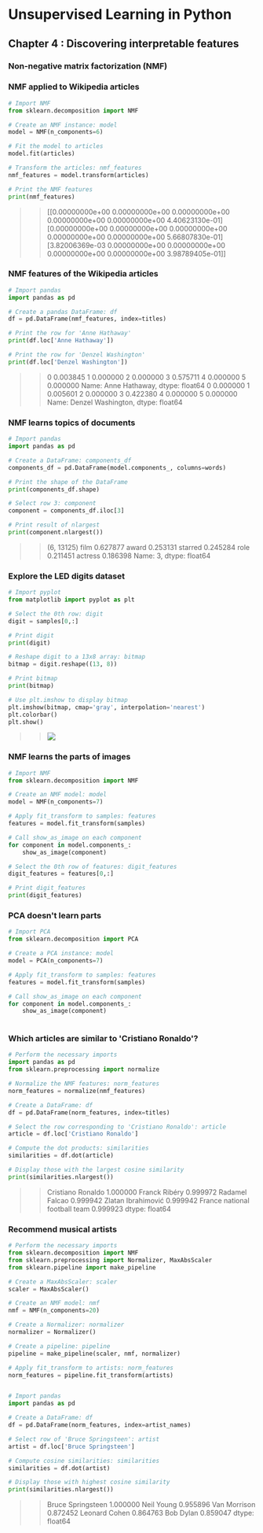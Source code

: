 # Unsupervised Learning in Python

## Chapter 4 : Discovering interpretable features

### Non-negative matrix factorization (NMF)

### NMF applied to Wikipedia articles
```python
# Import NMF
from sklearn.decomposition import NMF

# Create an NMF instance: model
model = NMF(n_components=6)

# Fit the model to articles
model.fit(articles)

# Transform the articles: nmf_features
nmf_features = model.transform(articles)

# Print the NMF features
print(nmf_features)
```
>>[[0.00000000e+00 0.00000000e+00 0.00000000e+00 0.00000000e+00
  0.00000000e+00 4.40623130e-01]
 [0.00000000e+00 0.00000000e+00 0.00000000e+00 0.00000000e+00
  0.00000000e+00 5.66807830e-01]
 [3.82006369e-03 0.00000000e+00 0.00000000e+00 0.00000000e+00
  0.00000000e+00 3.98789405e-01]]

### NMF features of the Wikipedia articles
```python
# Import pandas
import pandas as pd

# Create a pandas DataFrame: df
df = pd.DataFrame(nmf_features, index=titles)

# Print the row for 'Anne Hathaway'
print(df.loc['Anne Hathaway'])

# Print the row for 'Denzel Washington'
print(df.loc['Denzel Washington'])
```
>>0    0.003845
1    0.000000
2    0.000000
3    0.575711
4    0.000000
5    0.000000
Name: Anne Hathaway, dtype: float64
0    0.000000
1    0.005601
2    0.000000
3    0.422380
4    0.000000
5    0.000000
Name: Denzel Washington, dtype: float64

### NMF learns topics of documents
```python
# Import pandas
import pandas as pd

# Create a DataFrame: components_df
components_df = pd.DataFrame(model.components_, columns=words)

# Print the shape of the DataFrame
print(components_df.shape)

# Select row 3: component
component = components_df.iloc[3]

# Print result of nlargest
print(component.nlargest())

```
>>    (6, 13125)
    film       0.627877
    award      0.253131
    starred    0.245284
    role       0.211451
    actress    0.186398
    Name: 3, dtype: float64

### Explore the LED digits dataset
```python
# Import pyplot
from matplotlib import pyplot as plt

# Select the 0th row: digit
digit = samples[0,:]

# Print digit
print(digit)

# Reshape digit to a 13x8 array: bitmap
bitmap = digit.reshape((13, 8))

# Print bitmap
print(bitmap)

# Use plt.imshow to display bitmap
plt.imshow(bitmap, cmap='gray', interpolation='nearest')
plt.colorbar()
plt.show()
```
>>![](/img/bitmap.png)


### NMF learns the parts of images
```python
# Import NMF
from sklearn.decomposition import NMF

# Create an NMF model: model
model = NMF(n_components=7)

# Apply fit_transform to samples: features
features = model.fit_transform(samples)

# Call show_as_image on each component
for component in model.components_:
    show_as_image(component)

# Select the 0th row of features: digit_features
digit_features = features[0,:]

# Print digit_features
print(digit_features)
```
>>

### PCA doesn't learn parts
```python
# Import PCA
from sklearn.decomposition import PCA

# Create a PCA instance: model
model = PCA(n_components=7)

# Apply fit_transform to samples: features
features = model.fit_transform(samples)

# Call show_as_image on each component
for component in model.components_:
    show_as_image(component)
    
```
>>

### Which articles are similar to 'Cristiano Ronaldo'?
```python
# Perform the necessary imports
import pandas as pd
from sklearn.preprocessing import normalize

# Normalize the NMF features: norm_features
norm_features = normalize(nmf_features)

# Create a DataFrame: df
df = pd.DataFrame(norm_features, index=titles)

# Select the row corresponding to 'Cristiano Ronaldo': article
article = df.loc['Cristiano Ronaldo']

# Compute the dot products: similarities
similarities = df.dot(article)

# Display those with the largest cosine similarity
print(similarities.nlargest())
```
>>Cristiano Ronaldo                1.000000
Franck Ribéry                    0.999972
Radamel Falcao                   0.999942
Zlatan Ibrahimović               0.999942
France national football team    0.999923
dtype: float64

### Recommend musical artists
```python
# Perform the necessary imports
from sklearn.decomposition import NMF
from sklearn.preprocessing import Normalizer, MaxAbsScaler
from sklearn.pipeline import make_pipeline

# Create a MaxAbsScaler: scaler
scaler = MaxAbsScaler()

# Create an NMF model: nmf
nmf = NMF(n_components=20)

# Create a Normalizer: normalizer
normalizer = Normalizer()

# Create a pipeline: pipeline
pipeline = make_pipeline(scaler, nmf, normalizer)

# Apply fit_transform to artists: norm_features
norm_features = pipeline.fit_transform(artists)


# Import pandas
import pandas as pd

# Create a DataFrame: df
df = pd.DataFrame(norm_features, index=artist_names)

# Select row of 'Bruce Springsteen': artist
artist = df.loc['Bruce Springsteen']

# Compute cosine similarities: similarities
similarities = df.dot(artist)

# Display those with highest cosine similarity
print(similarities.nlargest())

```
>>Bruce Springsteen    1.000000
Neil Young           0.955896
Van Morrison         0.872452
Leonard Cohen        0.864763
Bob Dylan            0.859047
dtype: float64
